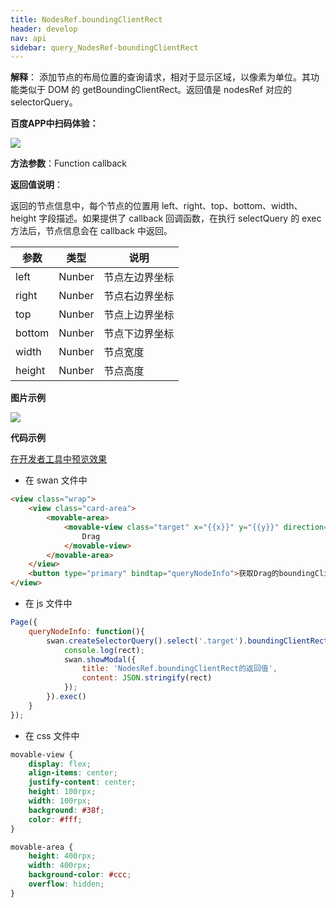 ```yaml
---
title: NodesRef.boundingClientRect 
header: develop
nav: api
sidebar: query_NodesRef-boundingClientRect 
---
```


 
 

**解释**： 添加节点的布局位置的查询请求，相对于显示区域，以像素为单位。其功能类似于 DOM 的 getBoundingClientRect。返回值是 nodesRef 对应的 selectorQuery。

**百度APP中扫码体验：**

<img src="https://b.bdstatic.com/miniapp/assets/images/doc_demo/fragment_boundingClientRect.png" class="demo-qrcode-image" />

**方法参数**：Function callback

**返回值说明**：

返回的节点信息中，每个节点的位置用 left、right、top、bottom、width、height 字段描述。如果提供了 callback 回调函数，在执行 selectQuery 的 exec 方法后，节点信息会在 callback 中返回。

|参数 |类型|说明|
|---|---|---|
|left|Nunber|节点左边界坐标|
|right|Nunber|节点右边界坐标|
|top|Nunber|节点上边界坐标|
|bottom|Nunber|节点下边界坐标|
|width|Nunber|节点宽度|
|height|Nunber|节点高度|

**图片示例**

<div class="m-doc-custom-examples">
    <div class="m-doc-custom-examples-correct">
        <img src="https://b.bdstatic.com/miniapp/image/boundingClientRect.gif">
    </div>
    <div class="m-doc-custom-examples-correct">
        <img src=" ">
    </div>
    <div class="m-doc-custom-examples-correct">
        <img src=" ">
    </div>     
</div>

**代码示例**

<a href="swanide://fragment/edf1aa51425ccf5e213e181ca267b5211574770246796" title="在开发者工具中预览效果" target="_self">在开发者工具中预览效果</a>

* 在 swan 文件中

```html
<view class="wrap">
    <view class="card-area">
        <movable-area>
            <movable-view class="target" x="{{x}}" y="{{y}}" direction="all">
                Drag
            </movable-view>
        </movable-area>
    </view>
    <button type="primary" bindtap="queryNodeInfo">获取Drag的boundingClientRect的返回值</button>
</view>
```

* 在 js 文件中

```js
Page({
    queryNodeInfo: function(){
        swan.createSelectorQuery().select('.target').boundingClientRect(function(rect){
            console.log(rect);
            swan.showModal({
                title: 'NodesRef.boundingClientRect的返回值',
                content: JSON.stringify(rect)
            });
        }).exec()
    }
});
```
* 在 css 文件中

```css
movable-view {
    display: flex;
    align-items: center;
    justify-content: center;
    height: 100rpx;
    width: 100rpx;
    background: #38f;
    color: #fff;  
}

movable-area {
    height: 400rpx;
    width: 400rpx;
    background-color: #ccc;
    overflow: hidden;
}
```

